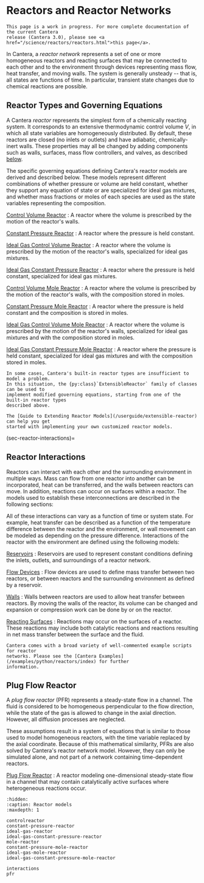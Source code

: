 ```{py:currentmodule} cantera
```

# Reactors and Reactor Networks

```{caution}
This page is a work in progress. For more complete documentation of the current Cantera
release (Cantera 3.0), please see <a href="/science/reactors/reactors.html">this page</a>.
```

In Cantera, a *reactor network* represents a set of one or more homogeneous reactors and
reacting surfaces that may be connected to each other and to the environment through
devices representing mass flow, heat transfer, and moving walls. The system is generally
unsteady -- that is, all states are functions of time. In particular, transient state
changes due to chemical reactions are possible.

## Reactor Types and Governing Equations

A Cantera *reactor* represents the simplest form of a chemically reacting system. It
corresponds to an extensive thermodynamic control volume $V$, in which all state
variables are homogeneously distributed. By default, these reactors are closed (no
inlets or outlets) and have adiabatic, chemically-inert walls. These properties may all
be changed by adding components such as walls, surfaces, mass flow controllers, and
valves, as described [below](sec-reactor-interactions).

The specific governing equations defining Cantera's reactor models are derived and
described below. These models represent different combinations of whether pressure or
volume are held constant, whether they support any equation of state or are specialized
for ideal gas mixtures, and whether mass fractions or moles of each species are used as
the state variables representing the composition.

[Control Volume Reactor](controlreactor)
: A reactor where the volume is prescribed by the motion of the reactor's walls.

[Constant Pressure Reactor](constant-pressure-reactor)
: A reactor where the pressure is held constant.

[Ideal Gas Control Volume Reactor](ideal-gas-reactor)
: A reactor where the volume is prescribed by the motion of the reactor's walls,
  specialized for ideal gas mixtures.

[Ideal Gas Constant Pressure Reactor](ideal-gas-constant-pressure-reactor)
: A reactor where the pressure is held constant, specialized for ideal gas mixtures.

[Control Volume Mole Reactor](mole-reactor)
: A reactor where the volume is prescribed by the motion of the reactor's walls, with
  the composition stored in moles.

[Constant Pressure Mole Reactor](constant-pressure-mole-reactor)
: A reactor where the pressure is held constant and the composition is stored in moles.

[Ideal Gas Control Volume Mole Reactor](ideal-gas-mole-reactor)
: A reactor where the volume is prescribed by the motion of the reactor's walls,
  specialized for ideal gas mixtures and with the composition stored in moles.

[Ideal Gas Constant Pressure Mole Reactor](ideal-gas-constant-pressure-mole-reactor)
: A reactor where the pressure is held constant, specialized for ideal gas mixtures and
  with the composition stored in moles.

```{seealso}
In some cases, Cantera's built-in reactor types are insufficient to model a problem.
In this situation, the {py:class}`ExtensibleReactor` family of classes can be used to
implement modified governing equations, starting from one of the built-in reactor types
described above.

The [Guide to Extending Reactor Models](/userguide/extensible-reactor) can help you get
started with implementing your own customized reactor models.
```

(sec-reactor-interactions)=
## Reactor Interactions

Reactors can interact with each other and the surrounding environment in multiple ways.
Mass can flow from one reactor into another can be incorporated, heat can be
transferred, and the walls between reactors can move. In addition, reactions can occur
on surfaces within a reactor. The models used to establish these interconnections are
described in the following sections:

All of these interactions can vary as a function of time or system state. For example,
heat transfer can be described as a function of the temperature difference between the
reactor and the environment, or wall movement can be modeled as depending on the
pressure difference. Interactions of the reactor with the environment are defined using
the following models:

[Reservoirs](sec-reservoir)
: Reservoirs are used to represent constant conditions defining the inlets, outlets, and
  surroundings of a reactor network.

[Flow Devices](sec-flow-device)
: Flow devices are used to define mass transfer between two reactors, or between
  reactors and the surrounding environment as defined by a reservoir.

[Walls](sec-wall)
: Walls between reactors are used to allow heat transfer between reactors. By moving the
  walls of the reactor, its volume can be changed and expansion or compression work can
  be done by or on the reactor.

[Reacting Surfaces](sec-reactor-surface)
: Reactions may occur on the surfaces of a reactor. These reactions may include both
  catalytic reactions and reactions resulting in net mass transfer between the surface
  and the fluid.

```{seealso}
Cantera comes with a broad variety of well-commented example scripts for reactor
networks. Please see the [Cantera Examples](/examples/python/reactors/index) for further
information.
```

## Plug Flow Reactor

A *plug flow reactor* (PFR) represents a steady-state flow in a channel. The fluid is
considered to be homogeneous perpendicular to the flow direction, while the state of the
gas is allowed to change in the axial direction. However, all diffusion processes are
neglected.

These assumptions result in a system of equations that is similar to those used to model
homogeneous reactors, with the time variable replaced by the axial coordinate. Because
of this mathematical similarity, PFRs are also solved by Cantera's reactor network
model. However, they can only be simulated alone, and not part of a network containing
time-dependent reactors.

[Plug Flow Reactor](pfr)
: A reactor modeling one-dimensional steady-state flow in a channel that may contain
  catalytically active surfaces where heterogeneous reactions occur.

```{toctree}
:hidden:
:caption: Reactor models
:maxdepth: 1

controlreactor
constant-pressure-reactor
ideal-gas-reactor
ideal-gas-constant-pressure-reactor
mole-reactor
constant-pressure-mole-reactor
ideal-gas-mole-reactor
ideal-gas-constant-pressure-mole-reactor

interactions
pfr
```
